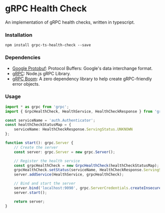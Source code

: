 # gRPC Health Check

An implementation of gRPC health checks, written in typescript.

### Installation

```
npm install grpc-ts-health-check --save
```

### Dependencies

- [Google Protobuf](https://www.npmjs.com/package/google-protobuf): Protocol Buffers: Google's data interchange format.
- [gRPC](https://www.npmjs.com/package/grpc): Node.js gRPC Library.
- [gRPC Boom](https://www.npmjs.com/package/grpc-boom): A zero dependency library to help create gRPC-friendly error objects.

### Usage

```typescript
import * as grpc from 'grpc';
import { GrpcHealthCheck, HealthService, HealthCheckResponse } from 'grpc-ts-health-check';

const serviceName = 'auth.Authenticator';
const healthCheckStatusMap = {
	serviceName: HealthCheckResponse.ServingStatus.UNKNOWN
};

function start(): grpc.Server {
	// Create the server
	const server: grpc.Server = new grpc.Server();

	// Register the health service
	const grpcHealthCheck = new GrpcHealthCheck(healthCheckStatusMap);
	grpcHealthCheck.setStatus(serviceName, HealthCheckResponse.ServingStatus.SERVING);
	server.addService(HealthService, grpcHealthCheck);

	// Bind and start the server
	server.bind('localhost:9090', grpc.ServerCredentials.createInsecure());
	server.start();

	return server;
}
```
